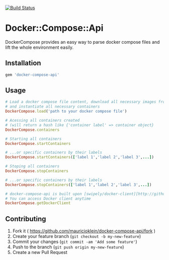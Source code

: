 [![Build Status](https://travis-ci.org/mauricioklein/docker-compose-api.svg?branch=develop)](https://travis-ci.org/mauricioklein/docker-compose-api)

# Docker::Compose::Api

DockerCompose provides an easy way to parse docker compose files and lift the whole environment easily.

## Installation

```ruby
gem 'docker-compose-api'
```

## Usage

```ruby
# Load a docker compose file content, download all necessary images from Docker Hub
# and instantiate all necessary containers
DockerCompose.load('path to your docker compose file')

# Acessing all containers created
# (will return a hash like {'container label' => container object}
DockerCompose.containers

# Starting all containers
DockerCompose.startContainers

# ...or specific containers by their labels
DockerCompose.startContainers(['label 1','label 2','label 3',...])

# Stoping all containers
DockerCompose.stopContainers

# ...or specific containers by their labels
DockerCompose.stopContainers(['label 1','label 2','label 3',...])

# docker-compose-api is built upon [swipely/docker-client][http://github.com/swipely/docker-api].
# You can access Docker client anytime
DockerCompose.getDockerClient
```

## Contributing

1. Fork it ( https://github.com/mauricioklein/docker-compose-api/fork )
2. Create your feature branch (`git checkout -b my-new-feature`)
3. Commit your changes (`git commit -am 'Add some feature'`)
4. Push to the branch (`git push origin my-new-feature`)
5. Create a new Pull Request
